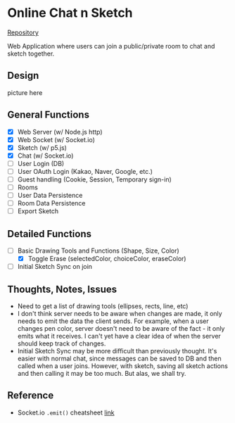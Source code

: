 # Online Chat n Sketch

[Repository](https://github.com/harplife/sket-chat)

Web Application where users can join a public/private room to chat and sketch together.

## Design

picture here

## General Functions

- [x] Web Server (w/ Node.js http)
- [x] Web Socket (w/ Socket.io)
- [x] Sketch (w/ p5.js)
- [x] Chat (w/ Socket.io)
- [ ] User Login (DB)
- [ ] User OAuth Login (Kakao, Naver, Google, etc.)
- [ ] Guest handling (Cookie, Session, Temporary sign-in)
- [ ] Rooms
- [ ] User Data Persistence
- [ ] Room Data Persistence
- [ ] Export Sketch

## Detailed Functions

- [ ] Basic Drawing Tools and Functions (Shape, Size, Color)
  - [x] Toggle Erase (selectedColor, choiceColor, eraseColor)
- [ ] Initial Sketch Sync on join

## Thoughts, Notes, Issues

- Need to get a list of drawing tools (ellipses, rects, line, etc)
- I don't think server needs to be aware when changes are made, it only needs to emit the data the client sends. For example, when a user changes pen color, server doesn't need to be aware of the fact - it only emits what it receives. I can't yet have a clear idea of when the server should keep track of changes.
- Initial Sketch Sync may be more difficult than previously thought. It's easier with normal chat, since messages can be saved to DB and then called when a user joins. However, with sketch, saving all sketch actions and then calling it may be too much. But alas, we shall try.

## Reference

- Socket.io `.emit()` cheatsheet [link](https://socket.io/docs/v3/emit-cheatsheet/)
